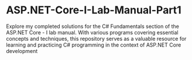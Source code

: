 # ASP.NET-Core-I-Lab-Manual-Part1
Explore my completed solutions for the C# Fundamentals section of the ASP.NET Core - I lab manual. With various programs covering essential concepts and techniques, this repository serves as a valuable resource for learning and practicing C# programming in the context of ASP.NET Core development
